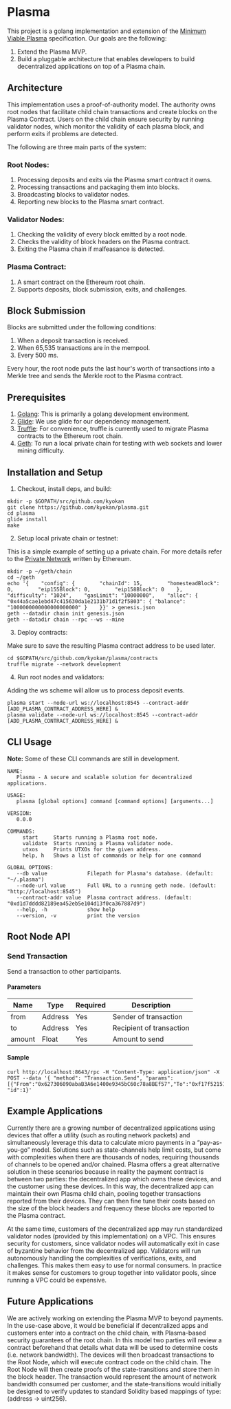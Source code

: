 # Plasma

This project is a golang implementation and extension of the [Minimum Viable Plasma](https://ethresear.ch/t/minimal-viable-plasma/426) specification. Our goals are the following:

1. Extend the Plasma MVP.
2. Build a pluggable architecture that enables developers to build decentralized applications on top of a Plasma chain.

## Architecture

This implementation uses a proof-of-authority model. The authority owns root nodes that facilitate child chain transactions and create blocks on the Plasma Contract. Users on the child chain ensure security by running validator nodes, which monitor the validity of each plasma block, and perform exits if problems are detected.

The following are three main parts of the system:

### Root Nodes:

1. Processing deposits and exits via the Plasma smart contract it owns.
2. Processing transactions and packaging them into blocks.
3. Broadcasting blocks to validator nodes.
4. Reporting new blocks to the Plasma smart contract.

### Validator Nodes:

1. Checking the validity of every block emitted by a root node.
1. Checks the validity of block headers on the Plasma contract.
2. Exiting the Plasma chain if malfeasance is detected.

### Plasma Contract:

1. A smart contract on the Ethereum root chain.
2. Supports deposits, block submission, exits, and challenges.

## Block Submission

Blocks are submitted under the following conditions:

1. When a deposit transaction is received.
2. When 65,535 transactions are in the mempool.
3. Every 500 ms.

Every hour, the root node puts the last hour's worth of transactions into a Merkle tree and sends the Merkle root to the Plasma contract.

## Prerequisites

1. [Golang](https://golang.org/doc/install): This is primarily a golang development environment.
2. [Glide](https://github.com/Masterminds/glide#install): We use glide for our dependency management.
3. [Truffle](http://truffleframework.com/docs/getting_started/installation): For convenience, truffle is currently used to migrate Plasma contracts to the Ethereum root chain.
4. [Geth](https://github.com/ethereum/go-ethereum/wiki/Installing-Geth): To run a local private chain for testing with web sockets and lower mining difficulty.

## Installation and Setup

1. Checkout, install deps, and build:

```
mkdir -p $GOPATH/src/github.com/kyokan
git clone https://github.com/kyokan/plasma.git
cd plasma
glide install
make
```

2. Setup local private chain or testnet:

This is a simple example of setting up a private chain.  For more details refer to the [Private Network](https://github.com/ethereum/go-ethereum/wiki/Private-network) written by Ethereum.

```
mkdir -p ~/geth/chain
cd ~/geth
echo '{    "config": {        "chainId": 15,        "homesteadBlock": 0,        "eip155Block": 0,        "eip158Block": 0    },    "difficulty": "1024",    "gasLimit": "10000000",    "alloc": {        "0x44a5cae1ebd47c415630da1e2131b71d1f2f5803": { "balance": "1000000000000000000000" }    }}' > genesis.json
geth --datadir chain init genesis.json
geth --datadir chain --rpc --ws --mine
```

3. Deploy contracts:

Make sure to save the resulting Plasma contract address to be used later.

```
cd $GOPATH/src/github.com/kyokan/plasma/contracts
truffle migrate --network development
```

4. Run root nodes and validators:

Adding the ws scheme will allow us to process deposit events.

```
plasma start --node-url ws://localhost:8545 --contract-addr [ADD_PLASMA_CONTRACT_ADDRESS_HERE] &
plasma validate --node-url ws://localhost:8545 --contract-addr [ADD_PLASMA_CONTRACT_ADDRESS_HERE] &
```

## CLI Usage

**Note:** Some of these CLI commands are still in development.

```
NAME:
   Plasma - A secure and scalable solution for decentralized applications.

USAGE:
   plasma [global options] command [command options] [arguments...]

VERSION:
   0.0.0

COMMANDS:
     start     Starts running a Plasma root node.
     validate  Starts running a Plasma validator node.
     utxos     Prints UTXOs for the given address.
     help, h   Shows a list of commands or help for one command

GLOBAL OPTIONS:
   --db value             Filepath for Plasma's database. (default: "~/.plasma")
   --node-url value       Full URL to a running geth node. (default: "http://localhost:8545")
   --contract-addr value  Plasma contract address. (default: "0xd1d7dddd82189ea452eb5e104d13f0ca367887d9")
   --help, -h             show help
   --version, -v          print the version
```

## Root Node API
### Send Transaction
Send a transaction to other participants.
#### Parameters
|Name|Type|Required|Description|
|---|---|---|---|
|from|Address|Yes|Sender of transaction|
|to|Address|Yes|Recipient of transaction|
|amount|Float|Yes|Amount to send|
#### Sample
```
curl http://localhost:8643/rpc -H "Content-Type: application/json" -X POST --data '{ "method": "Transaction.Send", "params": [{"From":"0x627306090abaB3A6e1400e9345bC60c78a8BEf57","To":"0xf17f52151EbEF6C7334FAD080c5704D77216b732","Amount":"3"}], "id":1}'
```

## Example Applications

Currently there are a growing number of decentralized applications using devices that offer a utility (such as routing network packets) and simultaneously leverage this data to calculate micro payments in a “pay-as-you-go” model.  Solutions such as state-channels help limit costs, but come with complexities when there are thousands of nodes, requiring thousands of channels to be opened and/or chained.  Plasma offers a great alternative solution in these scenarios because in reality the payment contract is between two parties: the decentralized app which owns these devices, and the customer using these devices.  In this way, the decentralized app can maintain their own Plasma child chain, pooling together transactions reported from their devices.  They can then fine tune their costs based on the size of the block headers and frequency these blocks are reported to the Plasma contract.

At the same time, customers of the decentralized app may run standardized validator nodes (provided by this implementation) on a VPC.  This ensures security for customers, since validator nodes will automatically exit in case of byzantine behavior from the decentralized app.  Validators will run autonomously handling the complexities of verifications, exits, and challenges.  This makes them easy to use for normal consumers.  In practice it makes sense for customers to group together into validator pools, since running a VPC could be expensive.

## Future Applications

We are actively working on extending the Plasma MVP to beyond payments.  In the use-case above, it would be beneficial if decentralized apps and customers enter into a contract on the child chain, with Plasma-based security guarantees of the root chain.  In this model two parties will review a contract beforehand that details what data will be used to determine costs (i.e. network bandwidth).  The devices will then broadcast transactions to the Root Node, which will execute contract code on the child chain.  The Root Node will then create proofs of the state-transitions and store them in the block header.  The transaction would represent the amount of network bandwidth consumed per customer, and the state-transitions would initially be designed to verify updates to standard Solidity based mappings of type: (address -> uint256).

